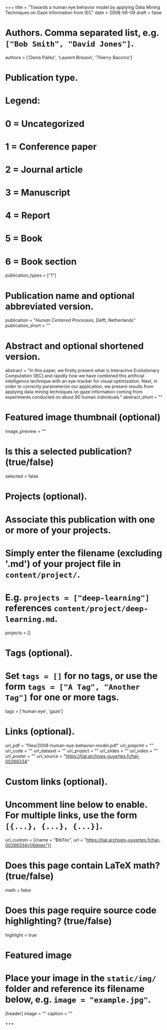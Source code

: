 +++
title = "Towards a human eye behavior model by applying Data Mining Techniques on Gaze Information from IEC"
date = 2008-06-09
draft = false

# Authors. Comma separated list, e.g. `["Bob Smith", "David Jones"]`.
authors = ['Denis Pallez', 'Laurent Brisson', 'Thierry Baccino']

# Publication type.
# Legend:
# 0 = Uncategorized
# 1 = Conference paper
# 2 = Journal article
# 3 = Manuscript
# 4 = Report
# 5 = Book
# 6 = Book section
publication_types = ["1"]

# Publication name and optional abbreviated version.
publication = "*Human Centered Processes*, Delft, Netherlands"
publication_short = ""

# Abstract and optional shortened version.
abstract = "In this paper, we firstly present what is Interactive Evolutionary Computation (IEC) and rapidly how we have combined this artificial intelligence technique with an eye-tracker for visual optimization. Next, in order to correctly parameterize our application, we present results from applying data mining techniques on gaze information coming from experiments conducted on about 80 human individuals."
abstract_short = ""

# Featured image thumbnail (optional)
image_preview = ""

# Is this a selected publication? (true/false)
selected = false

# Projects (optional).
#   Associate this publication with one or more of your projects.
#   Simply enter the filename (excluding '.md') of your project file in `content/project/`.
#   E.g. `projects = ["deep-learning"]` references `content/project/deep-learning.md`.
projects = []

# Tags (optional).
#   Set `tags = []` for no tags, or use the form `tags = ["A Tag", "Another Tag"]` for one or more tags.
tags = ['human eye', 'gaze']

# Links (optional).
url_pdf = "files/2008-human-eye-behavior-model.pdf"
url_preprint = ""
url_code = ""
url_dataset = ""
url_project = ""
url_slides = ""
url_video = ""
url_poster = ""
url_source = "https://hal.archives-ouvertes.fr/hal-00266334"

# Custom links (optional).
#   Uncomment line below to enable. For multiple links, use the form `[{...}, {...}, {...}]`.
url_custom = [{name = "BibTex", url = "https://hal.archives-ouvertes.fr/hal-00266334v1/bibtex"}]

# Does this page contain LaTeX math? (true/false)
math = false

# Does this page require source code highlighting? (true/false)
highlight = true

# Featured image
# Place your image in the `static/img/` folder and reference its filename below, e.g. `image = "example.jpg"`.
[header]
image = ""
caption = ""

+++
